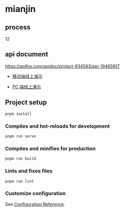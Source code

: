 # mianjin

## process

12

## api document

https://apifox.com/apidoc/project-934563/api-19465917

- [移动端线上演示](http://www.itcbc.com:3008/#/login)

- [PC 端线上演示](http://www.itcbc.com:3009/#/login)

## Project setup

```
pnpm install
```

### Compiles and hot-reloads for development

```
pnpm run serve
```

### Compiles and minifies for production

```
pnpm run build
```

### Lints and fixes files

```
pnpm run lint
```

### Customize configuration

See [Configuration Reference](https://cli.vuejs.org/config/).
